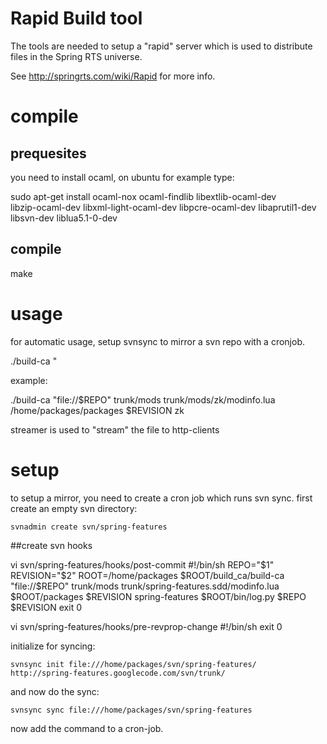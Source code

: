 # Rapid Build tool

The tools are needed to setup a "rapid" server which is used to distribute
files in the Spring RTS universe.

See http://springrts.com/wiki/Rapid for more info.

# compile

## prequesites
you need to install ocaml, on ubuntu for example type:

sudo apt-get install ocaml-nox ocaml-findlib libextlib-ocaml-dev \
    libzip-ocaml-dev libxml-light-ocaml-dev libpcre-ocaml-dev libaprutil1-dev \
    libsvn-dev liblua5.1-0-dev


## compile

make


# usage

for automatic usage, setup svnsync to mirror a svn repo with a cronjob.

./build-ca <svn url>" <path to read get logs from> <modinfo lua or tdf> <path to the file store> <revision> <rapid tag>

example:

./build-ca "file://$REPO" trunk/mods trunk/mods/zk/modinfo.lua /home/packages/packages $REVISION zk


streamer is used to "stream" the file to http-clients


# setup

to setup a mirror, you need to create a cron job which runs svn sync. first create an empty svn directory:

	svnadmin create svn/spring-features

##create svn hooks

vi svn/spring-features/hooks/post-commit
	#!/bin/sh
	REPO="$1"
	REVISION="$2"
	ROOT=/home/packages
	$ROOT/build_ca/build-ca "file://$REPO" trunk/mods trunk/spring-features.sdd/modinfo.lua $ROOT/packages $REVISION spring-features
	$ROOT/bin/log.py $REPO $REVISION <channel1> <channel2>
	exit 0

vi svn/spring-features/hooks/pre-revprop-change
	#!/bin/sh
	exit 0

initialize for syncing:

	svnsync init file:///home/packages/svn/spring-features/  http://spring-features.googlecode.com/svn/trunk/


and now do the sync:

	svnsync sync file:///home/packages/svn/spring-features

now add the command to a cron-job.

